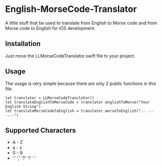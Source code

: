 # English-MorseCode-Translator
A little stuff that be used to translate from English to Morse code and from Morse code to English for iOS development.

## Installation
Just move the LLMorseCodeTranslator.swift file to your project.

## Usage
The usage is very simple because there are only 2 public functions in this file.

```
let translator = LLMorseCodeTranslator()
let translateEnglishToMorseCode = translator.englishToMorse("Your English String")
let translateMorseCodeToEnglish = translator.morseToEnglish(".- .-- -.--")
```

## Supported Characters
* A - Z
* a - z
* 0 - 9
* '.' ',' '?' '!' ' '
